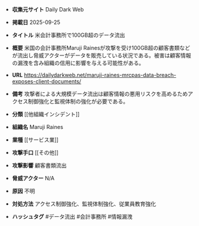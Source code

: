 - **収集元サイト**
Daily Dark Web

- **掲載日**
2025-09-25

- **タイトル**
米会計事務所で100GB超のデータ流出

- **概要**
米国の会計事務所Maruji Rainesが攻撃を受け100GB超の顧客書類などが流出し脅威アクターがデータを販売している状況である。被害は顧客情報の漏洩を含み組織の信用に影響を与える可能性がある。

- **URL**
https://dailydarkweb.net/maruji-raines-mrcpas-data-breach-exposes-client-documents/

- **備考**
攻撃者による大規模データ流出は顧客情報の悪用リスクを高めるためアクセス制御強化と監視体制の強化が必要である。

- **分類**
[[他組織インシデント]]

- **組織名**
Maruji Raines

- **業種**
[[サービス業]]

- **攻撃手口**
[[その他]]

- **攻撃影響**
顧客書類流出

- **脅威アクター**
N/A

- **原因**
不明

- **対処方法**
アクセス制御強化、監視体制強化、従業員教育強化

- **ハッシュタグ**
#データ流出 #会計事務所 #情報漏洩

